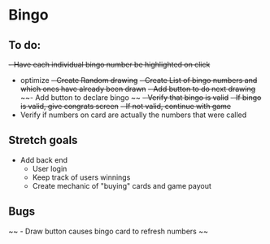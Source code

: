 # Bingo

## To do:
~~- Have each individual bingo number be highlighted on click~~ 
  - optimize
~~- Create Random drawing~~
~~- Create List of bingo numbers and which ones have already been drawn~~
~~- Add button to do next drawing~~
~~- Add button to declare bingo ~~
~~- Verify that bingo is valid~~
~~- If bingo is valid, give congrats screen~~
~~- If not valid, continue with game~~
- Verify if numbers on card are actually the numbers that were called

## Stretch goals
- Add back end
  - User login
  - Keep track of users winnings
  - Create mechanic of "buying" cards and game payout


## Bugs
~~ - Draw button causes bingo card to refresh numbers ~~

